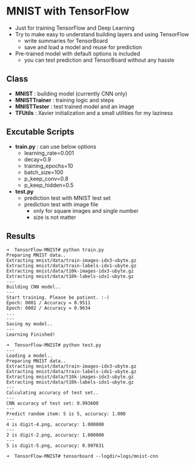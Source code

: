 # MNIST with TensorFlow

- Just for training TensorFlow and Deep Learning
- Try to make easy to understand building layers and using TensorFlow
    - write summaries for TensorBoard
    - save and load a model and reuse for prediction
- Pre-trained model with default options is included
    - you can test prediction and TensorBoard without any hassle

## Class

- **MNIST** : building model (currently CNN only)
- **MNISTTrainer** : training logic and steps
- **MNISTTester** : test trained model and an image
- **TFUtils** : Xavier initialization and a small utilities for my laziness

## Excutable Scripts

- **train.py** : can use below options
    - learning_rate=0.001
    - decay=0.9
    - training_epochs=10
    - batch_size=100
    - p_keep_conv=0.8
    - p_keep_hidden=0.5
- **test.py**
    - prediction test with MNIST test set
    - prediction test with image file
        - only for square images and single number
        - size is not matter

## Results

```
➜  TensorFlow-MNIST# python train.py 
Preparing MNIST data..
Extracting mnist/data/train-images-idx3-ubyte.gz
Extracting mnist/data/train-labels-idx1-ubyte.gz
Extracting mnist/data/t10k-images-idx3-ubyte.gz
Extracting mnist/data/t10k-labels-idx1-ubyte.gz
---
Building CNN model..
---
Start training. Please be patient. :-)
Epoch: 0001 / Accuracy = 0.9511
Epoch: 0002 / Accuracy = 0.9634
...
---
Saving my model..
---
Learning Finished!
```

```
➜  TensorFlow-MNIST# python test.py
---
Loading a model..
Preparing MNIST data..
Extracting mnist/data/train-images-idx3-ubyte.gz
Extracting mnist/data/train-labels-idx1-ubyte.gz
Extracting mnist/data/t10k-images-idx3-ubyte.gz
Extracting mnist/data/t10k-labels-idx1-ubyte.gz
---
Calculating accuracy of test set..
---
CNN accuracy of test set: 0.993600
---
Predict random item: 5 is 5, accuracy: 1.000
---
4 is digit-4.png, accuracy: 1.000000
---
2 is digit-2.png, accuracy: 1.000000
---
5 is digit-5.png, accuracy: 0.997631
```

```
➜  TensorFlow-MNIST# tensorboard --logdir=logs/mnist-cnn
```
